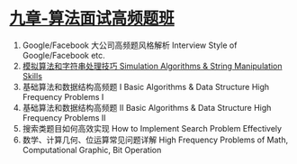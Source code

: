 # [九章-算法面试高频题班](http://www.jiuzhang.com/course/9/)

1. Google/Facebook 大公司高频题风格解析 Interview Style of Google/Facebook etc.
2. [模拟算法和字符串处理技巧 Simulation Algorithms & String Manipulation Skills](/tree/master/Chapter2)
3. 基础算法和数据结构高频题 I Basic Algorithms & Data Structure High Frequency Problems I
4. 基础算法和数据结构高频题 II Basic Algorithms & Data Structure High Frequency Problems II
5. 搜索类题目如何高效实现 How to Implement Search Problem Effectively
6. 数学、计算几何、位运算常见问题详解 High Frequency Problems of Math, Computational Graphic, Bit Operation
